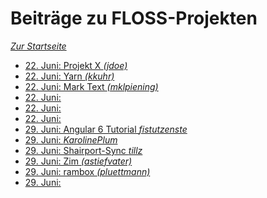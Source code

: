 Beiträge zu FLOSS-Projekten
===========================

*[Zur Startseite](./)*

- [22. Juni: Projekt X *(jdoe)*](#)
- [22. Juni: Yarn *(kkuhr)*](#)
- [22. Juni: Mark Text *(mklpiening)*](https://github.com/marktext/marktext)
- [22. Juni:](#)
- [22. Juni:](#)
- [22. Juni:](#)
- [29. Juni: Angular 6 Tutorial *fistutzenste*](#)
- [29. Juni: *KarolinePlum*](#)
- [29. Juni: Shairport-Sync *tillz*](https://github.com/mikebrady/shairport-sync)
- [29. Juni: Zim *(astiefvater)*](#)
- [29. Juni: rambox *(pluettmann)*](#)
- [29. Juni:](#)
